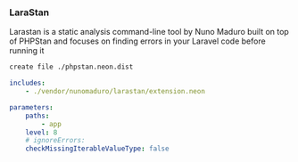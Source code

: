### LaraStan
Larastan is a static analysis command-line tool by Nuno Maduro built on top of PHPStan and focuses on finding errors in your Laravel code before running it

```sh
create file ./phpstan.neon.dist
```
```yml
includes:
    - ./vendor/nunomaduro/larastan/extension.neon

parameters:
    paths: 
        - app
    level: 8
    # ignoreErrors:
    checkMissingIterableValueType: false
```
